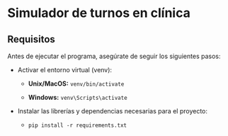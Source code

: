 # Simulador de turnos en clínica

## Requisitos

Antes de ejecutar el programa, asegúrate de seguir los siguientes pasos:

- Activar el entorno virtual (venv):

    - **Unix/MacOS:** `venv/bin/activate`

    - **Windows:** `venv\Scripts\activate`

- Instalar las librerías y dependencias necesarias para el proyecto:

  - `pip install -r requirements.txt`
